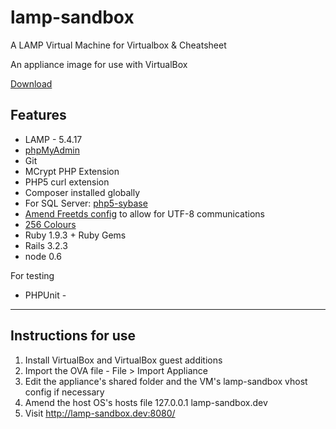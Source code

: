 lamp-sandbox
============

A LAMP Virtual Machine for Virtualbox &amp; Cheatsheet

An appliance image for use with VirtualBox

[Download](https://www.dropbox.com/s/wjtbukeyaqda470/lampsandbox.ova)
## Features

* LAMP - 5.4.17
* [phpMyAdmin](http://lamp-sandbox.dev:8080/phpmyadmin/)
* Git
* MCrypt PHP Extension
* PHP5 curl extension
* Composer installed globally
* For SQL Server: [php5-sybase](http://blog.jamesrossiter.co.uk/2011/03/08/connecting-to-microsoft-sql-server-from-php-in-ubuntu-using-mssql_connect/)
* [Amend Freetds config](http://goo.gl/lQitH) to allow for UTF-8 communications
* [256 Colours](http://whiletruecode.tumblr.com/post/13358288098/enabling-256-color-mode-in-ubuntus-bash-terminal)
* Ruby 1.9.3 + Ruby Gems
* Rails 3.2.3
* node 0.6

For testing

* PHPUnit - 

---

## Instructions for use

1. Install VirtualBox and VirtualBox guest additions
2. Import the OVA file - File > Import Appliance
3. Edit the appliance's shared folder and the VM's lamp-sandbox vhost config if necessary 
4. Amend the host OS's hosts file  127.0.0.1 lamp-sandbox.dev
5. Visit http://lamp-sandbox.dev:8080/

